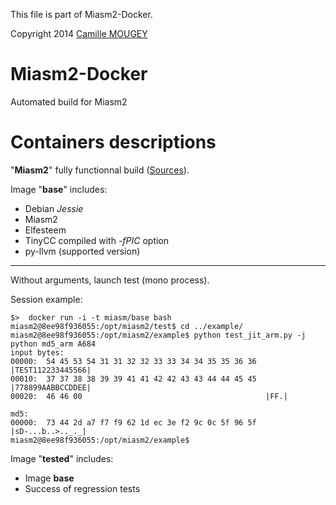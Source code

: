 This file is part of Miasm2-Docker.

Copyright 2014 [Camille MOUGEY](mailto:commial@gmail.com)

Miasm2-Docker
=============

Automated build for Miasm2

Containers descriptions
=======================

"**Miasm2**" fully functionnal build ([Sources][1]).

Image "**base**" includes:

 - Debian *Jessie*
 - Miasm2
 - Elfesteem
 - TinyCC compiled with *-fPIC* option
 - py-llvm (supported version)


----------

Without arguments, launch test (mono process).

Session example:

    $>  docker run -i -t miasm/base bash
    miasm2@8ee98f936055:/opt/miasm2/test$ cd ../example/
    miasm2@8ee98f936055:/opt/miasm2/example$ python test_jit_arm.py -j python md5_arm A684
    input bytes:       
    00000:  54 45 53 54 31 31 32 32 33 33 34 34 35 35 36 36  |TEST112233445566|
    00010:  37 37 38 38 39 39 41 41 42 42 43 43 44 44 45 45  |778899AABBCCDDEE|
    00020:  46 46 00                                         |FF.|
    
    md5:
    00000:  73 44 2d a7 f7 f9 62 1d ec 3e f2 9c 0c 5f 96 5f  |sD-...b..>.._._|
    miasm2@8ee98f936055:/opt/miasm2/example$


Image "**tested**" includes:

 - Image **base**
 - Success of regression tests



  [1]: http://code.google.com/p/miasm/ "Sources"